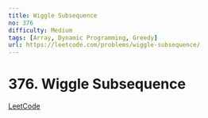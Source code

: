 ```yaml
---
title: Wiggle Subsequence
no: 376
difficulty: Medium
tags: [Array, Dynamic Programming, Greedy]
url: https://leetcode.com/problems/wiggle-subsequence/
---
```


# 376. Wiggle Subsequence

[LeetCode](https://leetcode.com/problems/wiggle-subsequence/)

